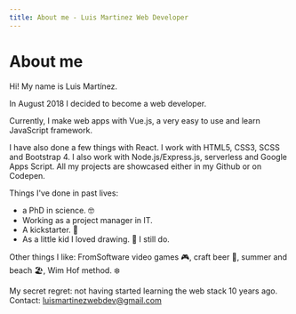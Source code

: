```yaml
---
title: About me - Luis Martinez Web Developer
---
```


# About me

Hi! My name is Luis Martínez.

In August 2018 I decided to become a web developer.

Currently, I make web apps with Vue.js, a very easy to use and learn JavaScript framework.

I have also done a few things with React. I work with HTML5, CSS3, SCSS and Bootstrap 4. I also work with Node.js/Express.js, serverless and Google Apps Script. All my projects are showcased either in my Github or on Codepen.

Things I've done in past lives:

- a PhD in science. 🤓
- Working as a project manager in IT.
- A kickstarter. 🎲
- As a little kid I loved drawing. 🎨 I still do.

Other things I like: FromSoftware video games 🎮, craft beer 🍺, summer and beach 🏖, Wim Hof method. ❄

My secret regret: not having started learning the web stack 10 years ago.
Contact: luismartinezwebdev@gmail.com
